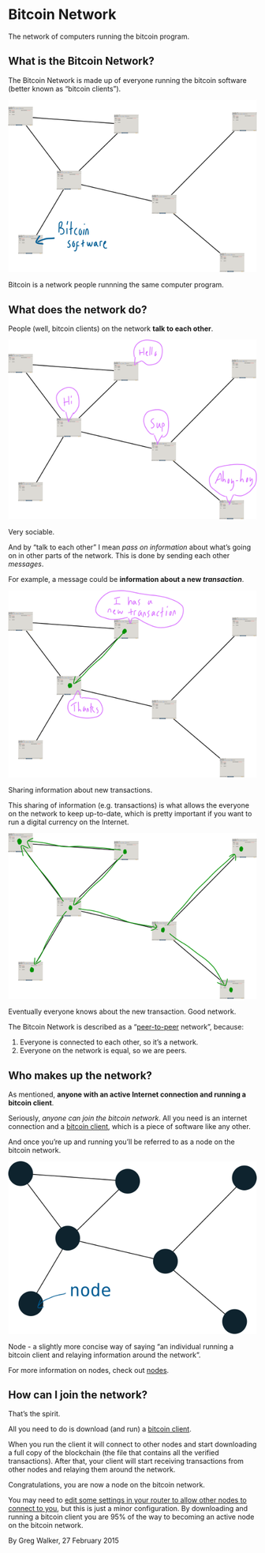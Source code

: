 # Bitcoin Network

The network of computers running the bitcoin program.

## What is the Bitcoin Network?

The Bitcoin Network is made up of everyone running the bitcoin software (better known as “bitcoin clients”).

![Bitcoin is a network people runnning the same computer program.](images/network/01-software_network.png)

Bitcoin is a network people runnning the same computer program.

## What does the network do?

People (well, bitcoin clients) on the network **talk to each other**.

![Very sociable.](images/network/02-software_network_talking.png)

Very sociable.

And by “talk to each other” I mean _pass on information_ about what’s going on in other parts of the network. This is done by sending each other _messages_.

For example, a message could be **information about a new _transaction_**.

![Sharing information about new transactions.](images/network/03-software_network_talking_transaction.png)

Sharing information about new transactions.

This sharing of information (e.g. transactions) is what allows the everyone on the network to keep up-to-date, which is pretty important if you want to run a digital currency on the Internet.

![Eventually everyone knows about the new transaction. Good network.](images/network/04-software_network_talking_transaction_consensus.png)

Eventually everyone knows about the new transaction. Good network.

The Bitcoin Network is described as a “[peer-to-peer](https://en.wikipedia.org/wiki/Peer-to-peer) network”, because:

1.  Everyone is connected to each other, so it’s a network.
2.  Everyone on the network is equal, so we are peers.

## Who makes up the network?

As mentioned, **anyone with an active Internet connection and running a bitcoin client**.

Seriously, _anyone can join the bitcoin network_. All you need is an internet connection and a [bitcoin client](https://bitcoin.org/en/download), which is a piece of software like any other.

And once you’re up and running you’ll be referred to as a node on the bitcoin network.

![Node - a slightly more concise way of saying an individual running a bitcoin client and relaying information around the network.](images/network/05-nodes_network.png)

Node - a slightly more concise way of saying “an individual running a bitcoin client and relaying information around the network”.

For more information on nodes, check out [nodes](nodes).

## How can I join the network?

That’s the spirit.

All you need to do is download (and run) a [bitcoin client](https://bitcoin.org/en/download).

When you run the client it will connect to other nodes and start downloading a full copy of the blockchain (the file that contains all the verified transactions). After that, your client will start receiving transactions from other nodes and relaying them around the network.

Congratulations, you are now a node on the bitcoin network.

You may need to [edit some settings in your router to allow other nodes to connect to you](https://bitcoin.org/en/full-node#gui-peer-info), but this is just a minor configuration. By downloading and running a bitcoin client you are 95% of the way to becoming an active node on the bitcoin network.

By Greg Walker, 27 February 2015